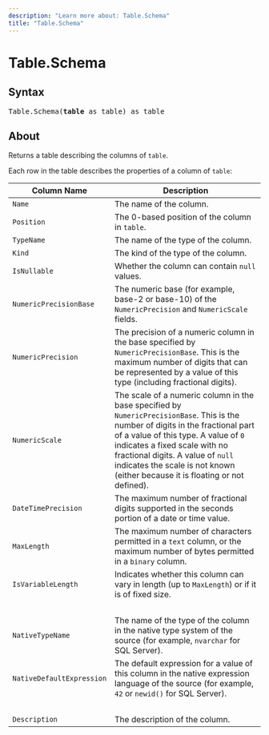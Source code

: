 ```yaml
---
description: "Learn more about: Table.Schema"
title: "Table.Schema"
---
```

# Table.Schema

## Syntax

<pre>
Table.Schema(<b>table</b> as table) as table
</pre>

## About

Returns a table describing the columns of `table`.

Each row in the table describes the properties of a column of `table`:

| Column Name | Description |
| --- | --- |
| `Name` | The name of the column. |
| `Position` | The 0-based position of the column in `table`. |
| `TypeName` | The name of the type of the column. |
| `Kind` | The kind of the type of the column. |
| `IsNullable` | Whether the column can contain `null` values. |
| `NumericPrecisionBase` | The numeric base (for example, base-2 or base-10) of the `NumericPrecision` and `NumericScale` fields. |
| `NumericPrecision` | The precision of a numeric column in the base specified by `NumericPrecisionBase`. This is the maximum number of digits that can be represented by a value of this type (including fractional digits). |
| `NumericScale` | The scale of a numeric column in the base specified by `NumericPrecisionBase`. This is the number of digits in the fractional part of a value of this type. A value of `0` indicates a fixed scale with no fractional digits. A value of `null` indicates the scale is not known (either because it is floating or not defined). |
| `DateTimePrecision` | The maximum number of fractional digits supported in the seconds portion of a date or time value. |
| `MaxLength` | The maximum number of characters permitted in a `text` column, or the maximum number of bytes permitted in a `binary` column. |
| `IsVariableLength` | Indicates whether this column can vary in length (up to `MaxLength`) or if it is of fixed size. |
| &nbsp; | &nbsp; |
| `NativeTypeName` | The name of the type of the column in the native type system of the source (for example, `nvarchar` for SQL Server). |
| `NativeDefaultExpression` | The default expression for a value of this column in the native expression language of the source (for example, `42` or `newid()` for SQL Server). |
| &nbsp; | &nbsp; |
| `Description` | The description of the column. |
